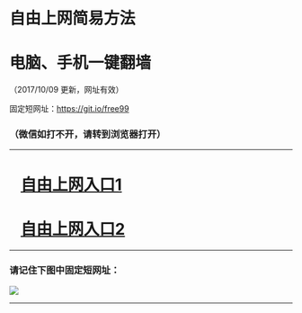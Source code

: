 ﻿# 自由上网简易方法

# 电脑、手机一键翻墙

（2017/10/09 更新，网址有效）

固定短网址：https://git.io/free99

### （微信如打不开，请转到浏览器打开）


***





# &nbsp;&nbsp; <a href="http://ft95930492.fwq-tz-1001.info/fwqtz01.html?t=100900132576 " target="_blank">自由上网入口1</a>
# &nbsp;&nbsp; <a href="http://ft2393924597.fwq-tz-1002.info/fwqtz02.html?t=100900115593 " target="_blank">自由上网入口2</a>
***

### 请记住下图中固定短网址：

<img src="https://s3-us-west-2.amazonaws.com/fwq-1001/yjfq-20170905okok.png" /> 


***

